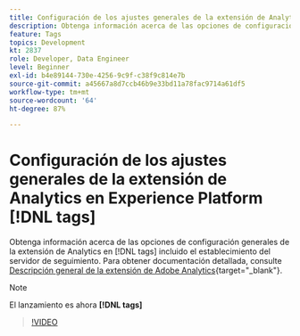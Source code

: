 ```yaml
---
title: Configuración de los ajustes generales de la extensión de Analytics en Experience Platform [!DNL tags]
description: Obtenga información acerca de las opciones de configuración generales de la extensión de Analytics en  [!DNL tags]  incluido el establecimiento del servidor de seguimiento.
feature: Tags
topics: Development
kt: 2837
role: Developer, Data Engineer
level: Beginner
exl-id: b4e89144-730e-4256-9c9f-c38f9c814e7b
source-git-commit: a45667a8d7ccb46b9e33bd11a78fac9714a61df5
workflow-type: tm+mt
source-wordcount: '64'
ht-degree: 87%

---
```


# Configuración de los ajustes generales de la extensión de Analytics en Experience Platform [!DNL tags]

Obtenga información acerca de las opciones de configuración generales de la extensión de Analytics en [!DNL tags] incluido el establecimiento del servidor de seguimiento. Para obtener documentación detallada, consulte [Descripción general de la extensión de Adobe Analytics](https://experienceleague.adobe.com/docs/experience-platform/tags/extensions/client/analytics/overview.html?lang=es){target="_blank"}.

>[!NOTE]
>
> El lanzamiento es ahora **[!DNL tags]**

>[!VIDEO](https://video.tv.adobe.com/v/3429913/?quality=12&learn=on&captions=spa)

